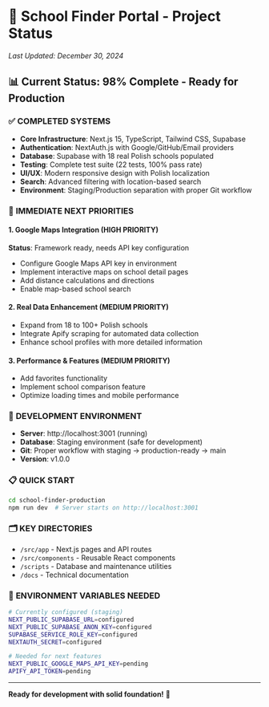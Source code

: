 # 🚀 School Finder Portal - Project Status
*Last Updated: December 30, 2024*

## 📊 Current Status: 98% Complete - Ready for Production

### ✅ **COMPLETED SYSTEMS**
- **Core Infrastructure**: Next.js 15, TypeScript, Tailwind CSS, Supabase
- **Authentication**: NextAuth.js with Google/GitHub/Email providers
- **Database**: Supabase with 18 real Polish schools populated
- **Testing**: Complete test suite (22 tests, 100% pass rate)
- **UI/UX**: Modern responsive design with Polish localization
- **Search**: Advanced filtering with location-based search
- **Environment**: Staging/Production separation with proper Git workflow

### 🎯 **IMMEDIATE NEXT PRIORITIES**

#### 1. Google Maps Integration (HIGH PRIORITY)
**Status**: Framework ready, needs API key configuration
- Configure Google Maps API key in environment
- Implement interactive maps on school detail pages
- Add distance calculations and directions
- Enable map-based school search

#### 2. Real Data Enhancement (MEDIUM PRIORITY)
- Expand from 18 to 100+ Polish schools
- Integrate Apify scraping for automated data collection
- Enhance school profiles with more detailed information

#### 3. Performance & Features (MEDIUM PRIORITY)
- Add favorites functionality
- Implement school comparison feature
- Optimize loading times and mobile performance

### 🔧 **DEVELOPMENT ENVIRONMENT**
- **Server**: http://localhost:3001 (running)
- **Database**: Staging environment (safe for development)
- **Git**: Proper workflow with staging → production-ready → main
- **Version**: v1.0.0

### 📋 **QUICK START**
```bash
cd school-finder-production
npm run dev  # Server starts on http://localhost:3001
```

### 🗂️ **KEY DIRECTORIES**
- `/src/app` - Next.js pages and API routes
- `/src/components` - Reusable React components
- `/scripts` - Database and maintenance utilities
- `/docs` - Technical documentation

### 🔑 **ENVIRONMENT VARIABLES NEEDED**
```bash
# Currently configured (staging)
NEXT_PUBLIC_SUPABASE_URL=configured
NEXT_PUBLIC_SUPABASE_ANON_KEY=configured
SUPABASE_SERVICE_ROLE_KEY=configured
NEXTAUTH_SECRET=configured

# Needed for next features
NEXT_PUBLIC_GOOGLE_MAPS_API_KEY=pending
APIFY_API_TOKEN=pending
```

---
**Ready for development with solid foundation!** 🚀